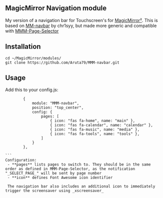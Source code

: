 ## MagicMirror Navigation module

My version of a navigation bar for Touchscreen's for [MagicMirror²](https://github.com/MichMich/MagicMirror).
This is based on [MM-navbar](https://github.com/chr1syy/MM-navbar/blob/master/README.md) by chr1syy, but made more generic and compatible with [MMM-Page-Selector](https://github.com/Veldrovive/MMM-Page-Selector)

## Installation
```
cd ~/MagicMirror/modules/
git clone https://github.com/Aruta79/MMM-navbar.git
```

## Usage

Add this to your config.js:
````
		{
			module: "MMM-navbar",
			position: "top_center",
			config: {
				pages: [
					{ icon: "fas fa-home", name: "main" },
					{ icon: "fas fa-calendar", name: "calendar" },
					{ icon: "fas fa-music", name: "media" },
					{ icon: "fas fa-tools", name: "tools" },
				]
			}
		},

```
Configuration:
 - **pages** lists pages to switch to. They should be in the same order as defined in MMM-Page-Selector, as the notification "_SELECT_PAGE_" will be sent by page number
 - **icon** defines Font Awesome icon identifier
 
 The navigation bar also includes an additional icon to immediately trigger the screensaver using _xscreensaver_
